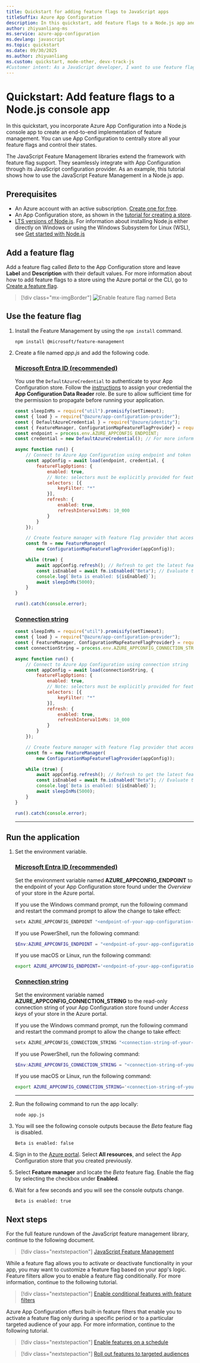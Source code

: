 ```yaml
---
title: Quickstart for adding feature flags to JavaScript apps
titleSuffix: Azure App Configuration
description: In this quickstart, add feature flags to a Node.js app and manage them using Azure App Configuration.
author: zhiyuanliang-ms
ms.service: azure-app-configuration
ms.devlang: javascript
ms.topic: quickstart
ms.date: 09/30/2025
ms.author: zhiyuanliang
ms.custom: quickstart, mode-other, devx-track-js
#Customer intent: As a JavaScript developer, I want to use feature flags to control feature availability quickly and confidently.
---
```


# Quickstart: Add feature flags to a Node.js console app

In this quickstart, you incorporate Azure App Configuration into a Node.js console app to create an end-to-end implementation of feature management. You can use App Configuration to centrally store all your feature flags and control their states.

The JavaScript Feature Management libraries extend the framework with feature flag support. They seamlessly integrate with App Configuration through its JavaScript configuration provider. As an example, this tutorial shows how to use the JavaScript Feature Management in a Node.js app.

## Prerequisites

- An Azure account with an active subscription. [Create one for free](https://azure.microsoft.com/pricing/purchase-options/azure-account?cid=msft_learn).
- An App Configuration store, as shown in the [tutorial for creating a store](./quickstart-azure-app-configuration-create.md#create-an-app-configuration-store).
- [LTS versions of Node.js](https://github.com/nodejs/release#release-schedule). For information about installing Node.js either directly on Windows or using the Windows Subsystem for Linux (WSL), see [Get started with Node.js](/windows/dev-environment/javascript/nodejs-overview)

## Add a feature flag

Add a feature flag called *Beta* to the App Configuration store and leave **Label** and **Description** with their default values. For more information about how to add feature flags to a store using the Azure portal or the CLI, go to [Create a feature flag](./manage-feature-flags.md#create-a-feature-flag).

> [!div class="mx-imgBorder"]
> ![Enable feature flag named Beta](media/quickstart-feature-flag-javascript/add-beta-feature-flag.png)


## Use the feature flag

1. Install the Feature Management by using the `npm install` command.

    ``` console
    npm install @microsoft/feature-management
    ```

1. Create a file named *app.js* and add the following code.

    ### [Microsoft Entra ID (recommended)](#tab/entra-id)
    You use the `DefaultAzureCredential` to authenticate to your App Configuration store. Follow the [instructions](./concept-enable-rbac.md#authentication-with-token-credentials) to assign your credential the **App Configuration Data Reader** role. Be sure to allow sufficient time for the permission to propagate before running your application.

    ``` javascript
    const sleepInMs = require("util").promisify(setTimeout);
    const { load } = require("@azure/app-configuration-provider");
    const { DefaultAzureCredential } = require("@azure/identity");
    const { FeatureManager, ConfigurationMapFeatureFlagProvider} = require("@microsoft/feature-management");
    const endpoint = process.env.AZURE_APPCONFIG_ENDPOINT;
    const credential = new DefaultAzureCredential(); // For more information, see https://learn.microsoft.com/azure/developer/javascript/sdk/credential-chains#use-defaultazurecredential-for-flexibility

    async function run() {
        // Connect to Azure App Configuration using endpoint and token credential
        const appConfig = await load(endpoint, credential, {
            featureFlagOptions: {
                enabled: true,
                // Note: selectors must be explicitly provided for feature flags.
                selectors: [{
                    keyFilter: "*"
                }],
                refresh: {
                    enabled: true,
                    refreshIntervalInMs: 10_000
                }
            }
        });

        // Create feature manager with feature flag provider that accesses feature flags from App Configuration
        const fm = new FeatureManager(
            new ConfigurationMapFeatureFlagProvider(appConfig));

        while (true) {
            await appConfig.refresh(); // Refresh to get the latest feature flag settings
            const isEnabled = await fm.isEnabled("Beta"); // Evaluate the feature flag
            console.log(`Beta is enabled: ${isEnabled}`);
            await sleepInMs(5000);
        }
    }

    run().catch(console.error);
    ```

    ### [Connection string](#tab/connection-string)
    ``` javascript
    const sleepInMs = require("util").promisify(setTimeout);
    const { load } = require("@azure/app-configuration-provider");
    const { FeatureManager, ConfigurationMapFeatureFlagProvider} = require("@microsoft/feature-management");
    const connectionString = process.env.AZURE_APPCONFIG_CONNECTION_STRING;

    async function run() {
        // Connect to Azure App Configuration using connection string
        const appConfig = await load(connectionString, {
            featureFlagOptions: {
                enabled: true,
                // Note: selectors must be explicitly provided for feature flags.
                selectors: [{
                    keyFilter: "*"
                }],
                refresh: {
                    enabled: true,
                    refreshIntervalInMs: 10_000
                }
            }
        });

        // Create feature manager with feature flag provider that accesses feature flags from App Configuration
        const fm = new FeatureManager(
            new ConfigurationMapFeatureFlagProvider(appConfig));

        while (true) {
            await appConfig.refresh(); // Refresh to get the latest feature flag settings
            const isEnabled = await fm.isEnabled("Beta"); // Evaluate the feature flag
            console.log(`Beta is enabled: ${isEnabled}`);
            await sleepInMs(5000);
        }
    }

    run().catch(console.error);
    ```

    ---

## Run the application

1. Set the environment variable.

    ### [Microsoft Entra ID (recommended)](#tab/entra-id)
    Set the environment variable named **AZURE_APPCONFIG_ENDPOINT** to the endpoint of your App Configuration store found under the *Overview* of your store in the Azure portal.

    If you use the Windows command prompt, run the following command and restart the command prompt to allow the change to take effect:

    ```cmd
    setx AZURE_APPCONFIG_ENDPOINT "<endpoint-of-your-app-configuration-store>"
    ```

    If you use PowerShell, run the following command:

    ```powershell
    $Env:AZURE_APPCONFIG_ENDPOINT = "<endpoint-of-your-app-configuration-store>"
    ```

    If you use macOS or Linux, run the following command:

    ```bash
    export AZURE_APPCONFIG_ENDPOINT='<endpoint-of-your-app-configuration-store>'
    ```

    ### [Connection string](#tab/connection-string)
    Set the environment variable named **AZURE_APPCONFIG_CONNECTION_STRING** to the read-only connection string of your App Configuration store found under *Access keys* of your store in the Azure portal.

    If you use the Windows command prompt, run the following command and restart the command prompt to allow the change to take effect:

    ```cmd
    setx AZURE_APPCONFIG_CONNECTION_STRING "<connection-string-of-your-app-configuration-store>"
    ```

   If you use PowerShell, run the following command:

    ```powershell
    $Env:AZURE_APPCONFIG_CONNECTION_STRING = "<connection-string-of-your-app-configuration-store>"
    ```

    If you use macOS or Linux, run the following command:

    ```bash
    export AZURE_APPCONFIG_CONNECTION_STRING='<connection-string-of-your-app-configuration-store>'
    ```
    
    ---

1. Run the following command to run the app locally:

    ``` console
    node app.js
    ```

1. You will see the following console outputs because the *Beta* feature flag is disabled.

    ``` console
    Beta is enabled: false
    ```

1. Sign in to the [Azure portal](https://portal.azure.com). Select **All resources**, and select the App Configuration store that you created previously. 

1. Select **Feature manager** and locate the *Beta* feature flag. Enable the flag by selecting the checkbox under **Enabled**.

1. Wait for a few seconds and you will see the console outputs change.

    ``` console
    Beta is enabled: true
    ```

## Next steps

For the full feature rundown of the JavaScript feature management library, continue to the following document.

> [!div class="nextstepaction"]
> [JavaScript Feature Management](./feature-management-javascript-reference.md)

While a feature flag allows you to activate or deactivate functionality in your app, you may want to customize a feature flag based on your app's logic. Feature filters allow you to enable a feature flag conditionally. For more information, continue to the following tutorial.

> [!div class="nextstepaction"]
> [Enable conditional features with feature filters](./howto-feature-filters.md)

Azure App Configuration offers built-in feature filters that enable you to activate a feature flag only during a specific period or to a particular targeted audience of your app. For more information, continue to the following tutorial.

> [!div class="nextstepaction"]
> [Enable features on a schedule](./howto-timewindow-filter.md)

> [!div class="nextstepaction"]
> [Roll out features to targeted audiences](./howto-targetingfilter.md)